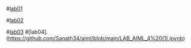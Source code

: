 #[lab01](https://github.com/Sanath34/aiml/blob/main/AIML_LAB_01.ipynb)

#[lab02](https://github.com/Sanath34/aiml/blob/main/Lab02_AIML_.ipynb)

#[lab03](https://github.com/Sanath34/aiml/blob/main/Lab3_AIML.ipynb)
#[lab04].(https://github.com/Sanath34/aiml/blob/main/LAB_AIML_4%20(1).ipynb)
